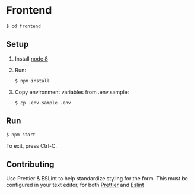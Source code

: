 # Frontend

    $ cd frontend

## Setup

 1. Install [node 8](https://nodejs.org/en/download/)

 1. Run:

        $ npm install

 1. Copy environment variables from .env.sample:

        $ cp .env.sample .env

## Run

    $ npm start

To exit, press Ctrl-C.


## Contributing

Use Prettier & ESLint to help standardize styling for the form.
This must be configured in your text editor, for both [Prettier](https://prettier.io/docs/en/editors.html) and [Eslint](https://eslint.org/docs/user-guide/integrations)
